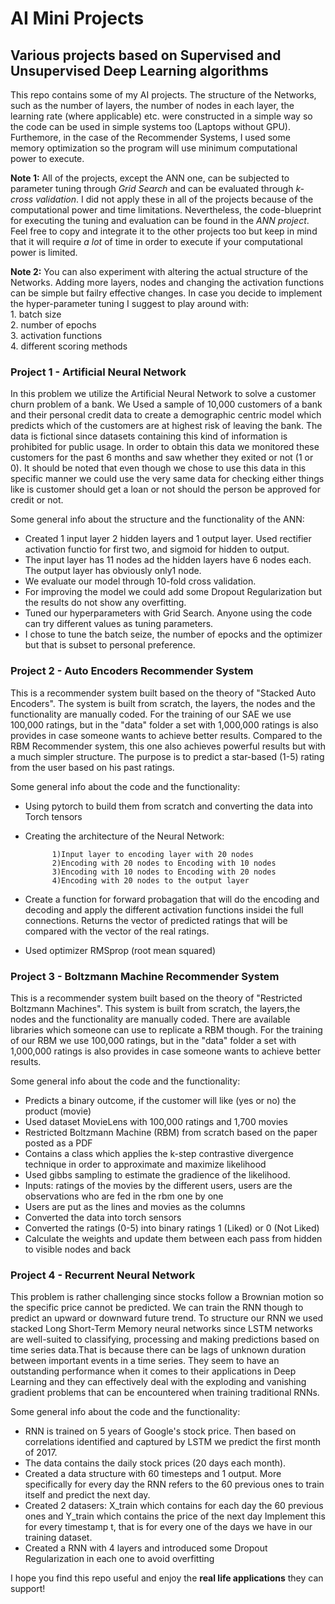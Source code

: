 # AI Mini Projects
## Various projects based on Supervised and Unsupervised Deep Learning algorithms

This repo contains some of my AI projects. The structure of the Networks, such as the number of layers, the number of nodes in each layer,  the learning rate (where applicable) etc. were constructed in a simple way so the code can be used in simple systems too (Laptops without GPU).
Furthemore, in the case of the Recommender Systems, I used some memory optimization so the program will use minimum computational power to execute.

**Note 1:** All of the projects, except the ANN one, can be subjected to parameter tuning through *Grid Search* and can be evaluated through *k-cross validation*. I did not apply these in all of the projects because of the computational power and time limitations. Nevertheless, the code-blueprint for executing the tuning and evaluation can be found in the *ANN project*. Feel free to copy and integrate it to the other projects too but keep in mind that it will require *a lot* of time in order to execute if your computational power is limited.

**Note 2:** You can also experiment with altering the actual structure of the Networks. Adding more layers, nodes and changing the activation functions can be simple but failry effective changes. In case you decide to implement the hyper-parameter tuning I suggest to play around with:  
            1. batch size\
            2. number of epochs\
            3. activation functions\
            4. different scoring methods
            
 ### Project 1 - Artificial Neural Network

In this problem we utilize the Artificial Neural Network to solve a customer churn problem of a bank. We Used a sample of 10,000 customers of a bank and their personal credit data to create a demographic centric model which predicts which of the customers are at highest risk of leaving the bank. The data is fictional since datasets containing this kind of information is prohibited for public usage. In order to obtain this data we monitored these customers for the past 6 months and saw whether they exited or not (1 or 0). It should be noted that even though we chose to use this data in this specific manner we could use the very same data for checking either things like is customer should get a loan or not should the person be approved for credit or not. 

Some general info about the structure and the functionality of the ANN:

-	Created 1 input layer 2 hidden layers and 1 output layer. Used rectifier activation functio for first two, 
	and sigmoid for hidden to output. 
-	The input layer has 11 nodes ad the hidden layers have 6 nodes each. The output layer has obviously only1 node.
-	We evaluate our model through 10-fold cross validation. 
-	For improving the model we could add some Dropout Regularization but the results do not show any overfitting.
-	Tuned our hyperparameters with Grid Search. Anyone using the code can try different values as tuning parameters. 
-	I chose to tune the batch seize, the number of epocks and the optimizer but that is subset to personal preference.

 ### Project 2 - Auto Encoders Recommender System

This is a recommender system built based on the theory of "Stacked Auto Encoders". The system is built from scratch, the layers,
the nodes and the functionality are manually coded. For the training of our SAE we use 100,000 ratings, but in the "data" folder 
a set with 1,000,000 ratings is also provides in case someone wants to achieve better results. Compared to the RBM Recommender system,
this one also achieves powerful results but with a much simpler structure. The purpose is to predict a star-based (1-5) rating from
the user based on his past ratings. 

Some general info about the code and the functionality:

* Using pytorch to build them from scratch and converting the data into Torch tensors
* Creating the architecture of the Neural Network:

            1)Input layer to encoding layer with 20 nodes 
            2)Encoding with 20 nodes to Encoding with 10 nodes
            3)Encoding with 10 nodes to Encoding with 20 nodes  
            4)Encoding with 20 nodes to the output layer
* Create a function for forward probagation that will do the encoding and decoding and apply the different activation 
functions insidei the full connections. Returns the vector of predicted ratings that will be compared with the vector of the real ratings. 
* Used optimizer RMSprop (root mean squared)


### Project 3 - Boltzmann Machine Recommender System

This is a recommender system built based on the theory of "Restricted Boltzmann Machines". This system is built from scratch, the layers,the nodes and the functionality are manually coded. There are available libraries which someone can use to replicate a RBM though. For the training of our RBM we use 100,000 ratings, but in the "data" folder a set with 1,000,000 ratings is also provides in case someone wants to achieve better results. 

Some general info about the code and the functionality:

*	Predicts a binary outcome, if the customer will like (yes or no) the product (movie)
*	Used dataset MovieLens with 100,000 ratings and 1,700 movies
*	Restricted Boltzmann Machine (RBM) from scratch based on the paper posted as a PDF
*	Contains a class which applies the k-step contrastive divergence technique in order to approximate and maximize likelihood 
*	Used gibbs sampling to estimate the gradience of the likelihood. 
*	Inputs: ratings of the movies by the different users, users are the observations who are fed in the rbm one by one
*	Users are put as the lines and movies as the columns
*	Converted the data into torch sensors
*	Converted the ratings (0-5) into binary ratings 1 (Liked) or 0 (Not Liked)
*	Calculate the weights and update them between each pass from hidden to visible nodes and back
 
 
 
 
 
### Project 4 - Recurrent Neural Network
This problem is rather challenging since stocks follow a Brownian motion so the specific price cannot be predicted.
We can train the RNN though to predict an upward or downward future trend. To structure our RNN we used stacked Long Short-Term Memory
neural networks since LSTM networks are well-suited to classifying, processing and making predictions based on time series data.That is
because there can be lags of unknown duration between important events in a time series. They seem to have an outstanding performance when it comes to their applications in Deep Learning and they can effectively deal with the exploding and vanishing gradient problems that can be encountered when training traditional RNNs.

Some general info about the code and the functionality:

*	RNN is trained on 5 years of Google's stock price. Then based on correlations identified and captured by LSTM we predict 
	the first month of 2017.
*	The data contains the daily stock prices (20 days each month).
*	Created a data structure with 60 timesteps and 1 output. More specifically for every day the RNN refers to the 60 previous ones
	to train itself and predict the next day.
*	Created 2 datasers: X_train which contains for each day the 60 previous ones and Y_train which contains the price of the next day
	Implement this for every timestamp t, that is for every one of the days we have in our training dataset.
*	Created a RNN with 4 layers and introduced some Dropout Regularization in each one to avoid overfitting

I hope you find this repo useful and enjoy the **real life applications** they can support!
